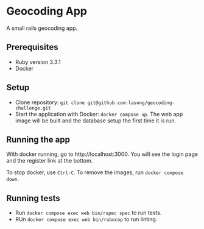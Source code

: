 # Geocoding App

A small rails geocoding app.

## Prerequisites
- Ruby version 3.3.1
- Docker

## Setup
- Clone repository: `git clone git@github.com:lasong/geocoding-challenge.git`
- Start the application with Docker: `docker compose up`. The web app image will be built and the database setup the first time it is run.

## Running the app
With docker running, go to http://localhost:3000. You will see the login page and the register link at the bottom.

To stop docker, use `Ctrl-C`. To remove the images, run `docker compose down`.

## Running tests
- Run `docker compose exec web bin/rspec spec` to run tests.
- RUn `docker compose exec web bin/rubocop` to run linting.
